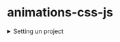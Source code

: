 # animations-css-js

<details><summary>Setting un project</summary>

```bash
cd ~/rafael
git config user.email "rafael_shaw465@yahoo.com"
git config user.name "Rafael Shaw"
git config --list
git clone https://github.com/rafaelshaw/animations-css-js.git
cd animations-css-js
code .
git status
git add -A
git status
git commit -m "Initial commit"
git status
git commit --amend --reset-author
git log
git push
git status
Cmd-Space `search for`: `keychain In keychain search for:` github
```

</details>
